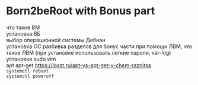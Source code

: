 # Born2beRoot with Bonus part  

что такое ВМ  
установка ВБ  
выбор операционной системы Дебиан  
установка ОС разбивка разделов для бонус части при помощи ЛВМ, что такое ЛВМ (при установке использовать легкие пароли, var-log) 
установка sudo vim    
apt apt-get https://losst.ru/apt-vs-apt-get-v-chem-raznitsa  
`systemctl reboot`  
`systemctl poweroff`  
